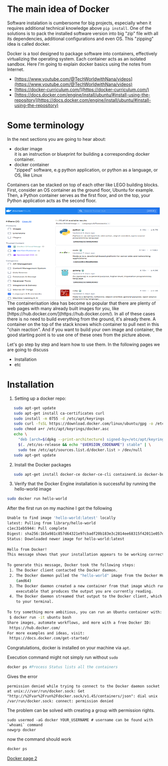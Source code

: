 # The main idea of Docker
Software instalation is cumbersome for big projects, especially when it requires additional technical knowledge above `pip install`.
One of the solutions is to pack the installed software version into big "zip" file with all its dependencies, additional configurations and even OS. This "zipping" idea is called docker.

Docker is a tool designed to package software into containers, effectively virtualizing the operating system. Each container acts as an isolated sandbox. Here I'm going to explain docker basics using the notes from Internet.
- [https://www.youtube.com/@TechWorldwithNana/videos](https://www.youtube.com/@TechWorldwithNana/videos)
- [https://docker-curriculum.com/](https://docker-curriculum.com/)
- [https://docs.docker.com/engine/install/ubuntu/#install-using-the-repository](https://docs.docker.com/engine/install/ubuntu/#install-using-the-repository)



# Some terminology
In the next sections you are going to hear about:
  - docker image\
      it is an instruction or blueprint for building a corresponding docker container.
  - docker container\
      "zipped" software, e.g python application, or python as a language, or OS, like Linux

Containers can be stacked on top of each other like LEGO building blocks. First, consider an OS container as the ground floor, Ubuntu for example. Then, a Python container serves as the first floor, and on the top, your Python application acts as the second floor.

<a href="https://hub.docker.com/search?q=&image_filter=official&categories=Languages%20%26%20Frameworks" target="Docker Hub">
   <img src="./dockerhub.png" alt="DockerHub images for programming languages" width="500" height="300" style="float: right; margin-right: 10px;">
</a>
The containerisation idea has become so popular that there are plenty of web pages with many already built images for you, like [https://hub.docker.com/](https://hub.docker.com/). In all of these cases there is no need to build everything from the ground, it's already there. A container on the top of the stack knows which container to pull next in this "chain reaction". And if you want to build your own image and container, the good starting point is to use one of these ones from the picture above.




Let's go step by step and learn how to use them. In the following pages we are going to discuss
- Installation
- etc


# Installation

1. Setting up a docker repo:
```bash
   sudo apt-get update
   sudo apt-get install ca-certificates curl
   sudo install -m 0755 -d /etc/apt/keyrings
   sudo curl -fsSL https://download.docker.com/linux/ubuntu/gpg -o /etc/apt/keyrings/docker.asc
   sudo chmod a+r /etc/apt/keyrings/docker.asc
   echo \
     "deb [arch=$(dpkg --print-architecture) signed-by=/etc/apt/keyrings/docker.asc] https://download.docker.com/linux/ubuntu \
     $(. /etc/os-release && echo "$VERSION_CODENAME") stable" | \
     sudo tee /etc/apt/sources.list.d/docker.list > /dev/null
   sudo apt-get update
```
2. Install the Docker packages
```bash
   sudo apt-get install docker-ce docker-ce-cli containerd.io docker-buildx-plugin docker-compose-plugin
```
3. Verify that the Docker Engine installation is successful by running the hello-world image
```bash
sudo docker run hello-world
```

After the first run on my machine I got the following
```bash
Unable to find image 'hello-world:latest' locally
latest: Pulling from library/hello-world
c1ec31eb5944: Pull complete 
Digest: sha256:1b5a981c857d64321e97cbadf20b183e3c2814ee68315f42011e057d2ac467e9 
Status: Downloaded newer image for hello-world:latest

Hello from Docker!
This message shows that your installation appears to be working correctly.

To generate this message, Docker took the following steps:
 1. The Docker client contacted the Docker daemon.
 2. The Docker daemon pulled the "hello-world" image from the Docker Hub.
    (amd64)
 3. The Docker daemon created a new container from that image which runs the
    executable that produces the output you are currently reading.
 4. The Docker daemon streamed that output to the Docker client, which sent it
    to your terminal.

To try something more ambitious, you can run an Ubuntu container with:
 $ docker run -it ubuntu bash
Share images, automate workflows, and more with a free Docker ID:
 https://hub.docker.com/
For more examples and ideas, visit:
 https://docs.docker.com/get-started/
```

Congratulations, docker is installed on your machine via `apt`.

Execution command might not simply run without `sudo`
```bash
docker ps #Process Status lists all the containers 
```
Gives the error
```text
permission denied while trying to connect to the Docker daemon socket at unix:///var/run/docker.sock: Get "http://%2Fvar%2Frun%2Fdocker.sock/v1.45/containers/json": dial unix /var/run/docker.sock: connect: permission denied
```
The problem can be solved with creating a group with permission rights.
```
sudo usermod -aG docker YOUR_USERNAME # username can be found with `whoami` command
newgrp docker
```
now the command should work
```bash
docker ps
```


[Docker page 2](./Docker2.md)